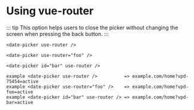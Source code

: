 # Using vue-router

::: tip
This option helps users to close the picker without changing the screen
when pressing the back button.
:::

```vue
<date-picker use-router />
```
<ClientOnly>
  <date-picker use-router />
</ClientOnly>

```vue
<date-picker use-router="foo" />
```
<ClientOnly>
  <date-picker use-router="foo" />
</ClientOnly>

```vue
<date-picker id="bar" use-router />
```
<ClientOnly>
  <date-picker id="bar" use-router />
</ClientOnly>


```vue
example <date-picker use-router />          => example.com/home?vpd-75454=active
example <date-picker use-router="foo" />    => example.com/home?vpd-foo=active
example <date-picker id="bar" use-router /> => example.com/home?vpd-bar=active
```
